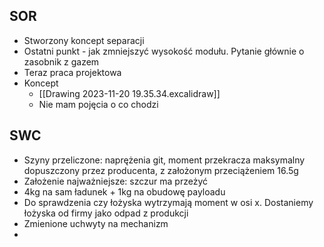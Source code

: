 
## SOR
- Stworzony koncept separacji
- Ostatni punkt - jak zmniejszyć wysokość modułu. Pytanie głównie o zasobnik z gazem
- Teraz praca projektowa
- Koncept
	- [[Drawing 2023-11-20 19.35.34.excalidraw]]
	- Nie mam pojęcia o co chodzi


## SWC
- Szyny przeliczone: naprężenia git, moment przekracza maksymalny dopuszczony przez producenta, z założonym przeciążeniem 16.5g
- Założenie najważniejsze: szczur ma przeżyć
- 4kg na sam ładunek + 1kg na obudowę payloadu
- Do sprawdzenia czy łożyska wytrzymają moment w osi x. Dostaniemy łożyska od firmy jako odpad z produkcji
- Zmienione uchwyty na mechanizm
- 